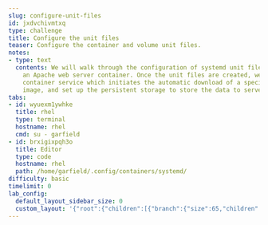 ```yaml
---
slug: configure-unit-files
id: jxdvchivmtxq
type: challenge
title: Configure the unit files
teaser: Configure the container and volume unit files.
notes:
- type: text
  contents: We will walk through the configuration of systemd unit files to set up
    an Apache web server container. Once the unit files are created, we'll start the
    container service which initiates the automatic download of a specified container
    image, and set up the persistent storage to store the data to serve a web page.
tabs:
- id: wyuexm1ywhke
  title: rhel
  type: terminal
  hostname: rhel
  cmd: su - garfield
- id: brxigixpqh3o
  title: Editor
  type: code
  hostname: rhel
  path: /home/garfield/.config/containers/systemd/
difficulty: basic
timelimit: 0
lab_config:
  default_layout_sidebar_size: 0
  custom_layout: '{"root":{"children":[{"branch":{"size":65,"children":[{"leaf":{"tabs":["wyuexm1ywhke"],"activeTabId":"wyuexm1ywhke","size":48}},{"leaf":{"tabs":["brxigixpqh3o"],"activeTabId":"brxigixpqh3o","size":49}}]}},{"leaf":{"tabs":["assignment"],"activeTabId":"assignment","size":33}}],"orientation":"Horizontal"}}'
---
```


